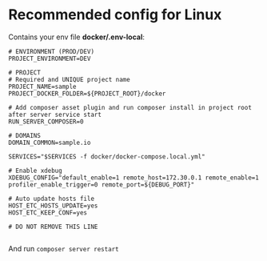 # Recommended config for Linux

Contains your env file **docker/.env-local**:
```dotenv
# ENVIRONMENT (PROD/DEV)
PROJECT_ENVIRONMENT=DEV

# PROJECT
# Required and UNIQUE project name
PROJECT_NAME=sample
PROJECT_DOCKER_FOLDER=${PROJECT_ROOT}/docker

# Add composer asset plugin and run composer install in project root after server service start
RUN_SERVER_COMPOSER=0

# DOMAINS
DOMAIN_COMMON=sample.io

SERVICES="$SERVICES -f docker/docker-compose.local.yml"

# Enable xdebug
XDEBUG_CONFIG="default_enable=1 remote_host=172.30.0.1 remote_enable=1 profiler_enable_trigger=0 remote_port=${DEBUG_PORT}"

# Auto update hosts file
HOST_ETC_HOSTS_UPDATE=yes
HOST_ETC_KEEP_CONF=yes

# DO NOT REMOVE THIS LINE


```

And run ```composer server restart```